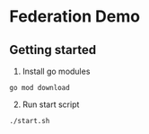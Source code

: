 # Federation Demo

## Getting started
1. Install go modules
```shell
go mod download
```
2. Run start script
```
./start.sh
```